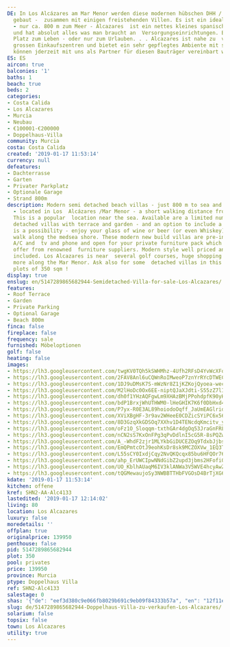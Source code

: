 ```yaml
---
DE: In Los Alcázares am Mar Menor werden diese modernen hübschen DHH / Doppelhaushälften
  gebaut -  zusammen mit einigen freistehenden Villen. Es ist ein idealer Standort
  - nur ca. 800 m zum Meer - Alcazares  ist ein nettes kleines spanisches Mittelmeerstädtchen
  und hat absolut alles was man braucht an  Versorgungseinrichtungen. Ein idealer
  Platz zum Leben - oder nur zum Urlauben. . . Alcazares ist nahe zu  vielen Golfplätzen,
  grossen Einkaufszentren und bietet ein sehr gepflegtes Ambiente mit spanischem Flair.  Besichtigungen
  können jderzeit mit uns als Partner für diesen Bauträger vereinbart werden.
ES: ES
aircon: true
balconies: '1'
baths: 1
beach: true
beds: 2
categories:
- Costa Calida
- Los Alcazares
- Murcia
- Neubau
- €100001-€200000
- Doppelhaus-Villa
community: Murcia
costa: Costa Calida
created: '2019-01-17 11:53:14'
currency: null
defeatures:
- Dachterrasse
- Garten
- Privater Parkplatz
- Optionale Garage
- Strand 800m
description: Modern semi detached beach villas - just 800 m to sea and sandy beaches
  - located in Los  Alcázares /Mar Menor - a short walking distance from all amenities.
  This is a popular  location near the sea. Available are a limited number of semi
  detached villas with terrace and garden - and an option to include a private pool
  is a possibility - enjoy your glass of wine or beer (or even Whiskey) after a wonderful  beach
  walk along the medsea shore. These modern new build villas are pre-installed for
  A/C and  tv and phone and open for your private furniture pack which we have to
  offer from renowned  furniture suppliers. Modern style well priced and full service
  included. Los Alcazares is near  several golf courses, huge shopping malls - and
  more along the Mar Menor. Ask also for some  detached villas in this residence /
  plots of 350 sqm !
display: true
enslug: en/5147289865682944-Semidetached-Villa-for-sale-Los-Alcazares/
features:
- Roof Terrace
- Garden
- Private Parking
- Optional Garage
- Beach 800m
finca: false
fireplace: false
frequency: sale
furnished: Möbeloptionen
golf: false
heating: false
images:
- https://lh3.googleusercontent.com/twgKV0TQh5kSWHMhz-4Ufh2RFsD4YvWcXFogxguVjhPeaSAam4z41Gnsqdk2ZCZPxYLDPa-gke2PMq8QtYhIdA=w640-rj-e30-l100
- https://lh3.googleusercontent.com/2FAV8Anl6uCQWnRoIMweoP7znYrRYcDTWEChVrwnEF4b08FtjawAcR2x7-hwRkgcdVPh4Z1lQfVlL3tKdjOg=w640-rj-e30-l100
- https://lh3.googleusercontent.com/1DJ9uDMsK7S-mWzNr8Z1jKZKojQyoea-wecXuYhMMkwvZeOpf1rhqRsDhF-LRnuljwPCM4zV7e-60p1Vm1twGA=w640-rj-e30-l100
- https://lh3.googleusercontent.com/M2lHoDc0Ox6EE-niptQJaXJdti-S55zZ7lINs3UW3-UkTmIrnJIuv2qxdZuNrqcwPqN1XrNo61c8tEGn1fzk=w640-rj-e30-l100
- https://lh3.googleusercontent.com/dh0f1YHzAQFgwLm9XHAzBMjPPohdpfK90yHjfkcYaCZ4JP0VyQQuzbY9B_SQPGUpFAKZuPG6FgIIdj7rZUQ=w640-rj-e30-l100
- https://lh3.googleusercontent.com/bdP1BrxjWhUTHWM0-lHeGHIK7K6f0DbHxd4nhmjQrQKmNbw4CAZvWxNankedlBnxsm0soJaj4MRLEon3rPp-=w640-rj-e30-l100
- https://lh3.googleusercontent.com/P7yx-R0E3AL89hoiodoOqff_JaUmEAGlridIecAULGTSur02j7_-hT-WNfwtGxtd_cj9FRNsnq1StaF1Ycj16w=w640-rj-e30-l100
- https://lh3.googleusercontent.com/XViXBgHF-3r9av2WHeeE0CDZicSYiPC6x56SRQ8xPnMgRWaCoywonSrA6RubPquC2HrYeIb0uJ4_TqMY0kVc=w640-rj-e30-l100
- https://lh3.googleusercontent.com/8D3GzqXkGDSOq7XXhv1D4TENcdqKmcitv_yaevELd1tK1tW9naIQHWlave-Pm0SgwfEmbH47cvxPnv5oYTI=w640-rj-e30-l100
- https://lh3.googleusercontent.com/oFz1O_Sloqqm-txthGAr4dgOq53JraGnFRLYZAD5qmTyb04Hsq-ac04L5wQ72mmb9fQ-EZCLEibsBulHdT8=w640-rj-e30-l100
- https://lh3.googleusercontent.com/nCN2sS7KxOnFPg3qPvDdlnI5cG5R-8sPQZwqryG_TD5k2s8TyJQGCvFOcAFUbh3xmKNCodBjaXZ_jV5KW4Y=w640-rj-e30-l100
- https://lh3.googleusercontent.com/A_-WhdF2zjr1MLYkbGiDUCEZOq9TdxbJjbs3gYFw-KjMSVvoddUAIiS2adz0-IEqZKbSndQqUsFMjjs-Mf8DGw=w640-rj-e30-l100
- https://lh3.googleusercontent.com/EmQPmtcOtJ9eohKsDr8sk9MCZOXVw_1EQ3TEYKgZi5sRuHFE_rWUjm_-IvpOWK6Mf1mo2dsYuBPaL2BOuxGN=w640-rj-e30-l100
- https://lh3.googleusercontent.com/L55sCY0IxdjCqy2NvQKQcqx85bu6HFQOr762mY4lC_zVmgxH8g-wnVRrEdAkGFFxNZPpZagRwWD1pvRBQl4=w640-rj-e30-l100
- https://lh3.googleusercontent.com/ahp_ErUWCIpwNNdGibZ2upd3jbms2HFofi0XbxwIIv158WLEV_uWzc5APVwWc2Ox9x-pEMYm6AIOtVy938y3=w640-rj-e30-l100
- https://lh3.googleusercontent.com/UO_KblhAUaqM6IV3klANWa3V5WVE4hcyAwZeyZE6rVhvItlr3gGENHpkUgNYsPXP_Nrx3WfvpXwAXnaJkBO8jQ=w640-rj-e30-l100
- https://lh3.googleusercontent.com/tQGMewaujoSy3NWBBTTHbFVGOsD4BrTjXG6Ai_lGFIqqxY4UP7nknN-IWElwPVR2OsJ0_Z5_CeyDHaTA1dYy=w640-rj-e30-l100
kdate: '2019-01-17 11:53:14'
kitchen: offene
kref: SHN2-AA-Alc4133
lastedited: '2019-01-17 12:14:02'
living: 80
location: Los Alcazares
luxury: false
moredetails: ''
offplan: true
originalprice: 139950
penthouse: false
pid: 5147289865682944
plot: 350
pool: privates
price: 139950
province: Murcia
ptype: Doppelhaus Villa
ref: SHN2-Alc4133
salestage: 0
shas: '{"de": "eef3d380c9e066fb8029b691c9eb09f84333b57a", "en": "12f11ea58619acd1c19a0b1ce71a7c0d6e9d981c"}'
slug: de/5147289865682944-Doppelhaus-Villa-zu-verkaufen-Los-Alcazares/
solarium: false
topsix: false
town: Los Alcazares
utility: true
---
```

